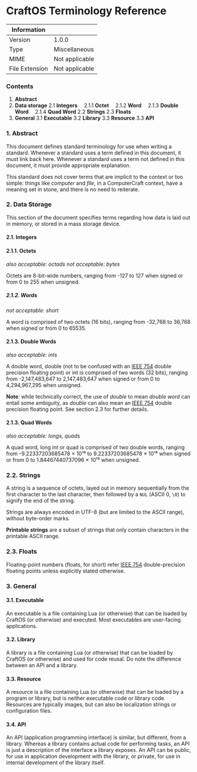 # CraftOS Terminology Reference

|   Information  |                |
|----------------|----------------|
| Version        | 1.0.0          |
| Type           | Miscellaneous  |
| MIME           | Not applicable |
| File Extension | Not applicable |

### Contents

1. **Abstract**
2. **Data storage**
	2.1 **Integers**
	&emsp;2.1.1 **Octet**
	&emsp;2.1.2 **Word**
	&emsp;2.1.3 **Double Word**
	&emsp;2.1.4 **Quad Word**
	2.2 **Strings**
	2.3 **Floats**
3. **General**
	3.1 **Executable**
	3.2 **Library**
	3.3 **Resource**
	3.3 **API**

### 1. Abstract

This document defines standard terminology for use when writing a standard. Whenever a standard uses a term defined in
this document, it must link back here. Whenever a standard uses a term not defined in this document, it must provide
appropriate explanation.

This standard does not cover terms that are implicit to the context or too simple: things like _computer_ and _file_, in
a ComputerCraft context, have a meaning set in stone, and there is no need to reiterate.

### 2. Data Storage

This section of the document specifies terms regarding how data is laid out in memory, or stored in a mass storage
device.

#### 2.1. Integers

#### 2.1.1. Octets
_also acceptable: octads_ _not acceptable: bytes_


Octets are 8-bit-wide numbers, ranging from -127 to 127 when signed or from 0 to 255 when unsigned.

##### 2.1.2. Words
_not acceptable: short_

A word is comprised of two octets (16 bits), ranging from -32,768 to 36,768 when signed or from 0 to 65535.

#### 2.1.3. Double Words
_also acceptable: ints_

A double word, double (not to be confused with an [IEEE 754](https://en.wikipedia.org/wiki/IEEE_floating_point) double
precision floating point) or int is comprised of two words (32 bits), ranging from -2,147,483,647 to 2,147,483,647 when
signed or from 0 to 4,294,967,295 when unsigned.

**Note**: while technically correct, the use of _double_ to mean _double word_ can entail some ambiguity, as _double_
can also mean an [IEEE 754](https://en.wikipedia.org/wiki/IEEE_floating_point) double precision floating point. See
section 2.3 for further details.


#### 2.1.3. Quad Words
_also acceptable: longs, quads_

A quad word, long int or quad is comprised of two double words, ranging from -9.22337203685478 × 10¹⁸ to
9.22337203685478 × 10¹⁸ when signed or from 0 to 1.84467440737096 × 10¹⁹ when unsigned.

### 2.2. Strings

A string is a sequence of octets, layed out in memory sequentially from the first character to the last character, then
followed by a `NUL` (ASCII 0, `\0`) to signify the end of the string.

Strings are always encoded in UTF-8 (but are limited to the ASCII range), without byte-order marks.

**Printable strings** are a subset of strings that only contain characters in the printable ASCII range.

### 2.3. Floats

Floating-point numbers (floats, for short) refer [IEEE 754](https://en.wikipedia.org/wiki/IEEE_floating_point)
double-precision floating points unless explicitly stated otherwise.


### 3. General

#### 3.1. Executable

An executable is a file containing Lua (or otherwise) that can be loaded by CraftOS (or otherwise) and executed. Most
executables are user-facing applications.

#### 3.2. Library

A library is a file containing Lua (or otherwise) that can be loaded by CraftOS (or otherwise) and used for code
reusal. Do note the difference between an API and a library.


#### 3.3. Resource

A resource is a file containing Lua (or otherwise) that can be loaded by a program or library, but is neither executable
code or library code. Resources are typically images, but can also be localization strings or configuration files.

#### 3.4. API

An API (application programming interface) is similar, but different, from a library. Whereas a library contains actual
code for performing tasks, an API is just a description of the interface a library exposes. An API can be public, for
use in application development with the library, or private, for use in internal development of the library itself.
